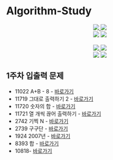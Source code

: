 # Algorithm-Study
<div align="center">
    <a href="https://github.com/limjongheok" align="center">
      <img src=https://img.shields.io/badge/LimJongheok-BCE55C?style=flat-square/>
    </a>
    <a href="https://github.com/hyokyung918" align="center">
      <img src=https://img.shields.io/badge/SeongHyokyung-FFFF6C?style=flat-square/>
    </a>
</div>
<div align="center">
    <img  src="http://mazassumnida.wtf/api/v2/generate_badge?boj=lklim79">
    <img  src="http://mazassumnida.wtf/api/v2/generate_badge?boj=rosa0000918">
</div>
<br>
<div align="center">
    <a href="https://github.com/sillilllib" align="center">
      <img src=https://img.shields.io/badge/ParkSubeen-e67c7c?style=flat-square/>
    </a>
    <a href="https://github.com/jihye8744" align="center">
      <img src=https://img.shields.io/badge/LeeJihye-3162C7?style=flat-square/>
    </a>
</div>
<div align="center">
    <img  src="http://mazassumnida.wtf/api/v2/generate_badge?boj=sillilllib">
    <img  src="http://mazassumnida.wtf/api/v2/generate_badge?boj=jihye8744">
</div>

## 1주차 입출력 문제 
- 11022 A+B - 8 - <a href="https://www.acmicpc.net/problem/11022">바로가기</a>
- 11719 그대로 출력하기 2 - <a href="https://www.acmicpc.net/problem/11719">바로가기</a>
- 11720 숫자의 합 - <a href="https://www.acmicpc.net/problem/11720">바로가기</a>
- 11721 열 개씩 끊어 출력하기 - <a href="https://www.acmicpc.net/problem/11721">바로가기</a>
- 2742 기찍 N - <a href="https://www.acmicpc.net/problem/2742">바로가기</a>
- 2739 구구단 - <a href="https://www.acmicpc.net/problem/2739">바로가기</a>
- 1924 2007년 - <a href="https://www.acmicpc.net/problem/1924">바로가기</a>
- 8393 합 - <a href="https://www.acmicpc.net/problem/8393">바로가기</a>
- 10818- <a href="https://www.acmicpc.net/problem/10818">바로가기</a>
